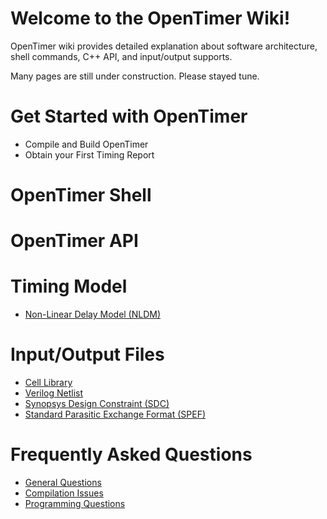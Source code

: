 # Welcome to the OpenTimer Wiki!

OpenTimer wiki provides detailed explanation about 
software architecture, shell commands, C++ API, and input/output supports.

Many pages are still under construction. Please stayed tune.

# Get Started with OpenTimer

+ Compile and Build OpenTimer
+ Obtain your First Timing Report

# OpenTimer Shell

# OpenTimer API

# Timing Model

+ [Non-Linear Delay Model (NLDM)](model/nldm.md)

# Input/Output Files

+ [Cell Library](library.md)
+ [Verilog Netlist](verilog.md)
+ [Synopsys Design Constraint (SDC)](sdc.md)
+ [Standard Parasitic Exchange Format (SPEF)](spef.md)

# Frequently Asked Questions

+ [General Questions](faq/general.md)
+ [Compilation Issues](faq/compilation.md)
+ [Programming Questions](faq/programming.md)

